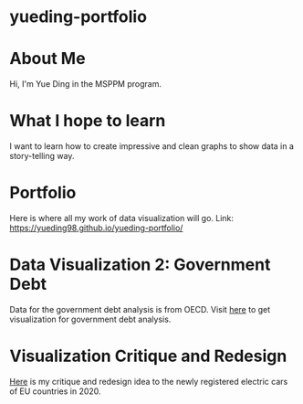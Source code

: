 # yueding-portfolio
# About Me
Hi, I'm Yue Ding in the MSPPM program. 

# What I hope to learn
I want to learn how to create impressive and clean graphs to show data in a story-telling way. 

# Portfolio
Here is where all my work of data visualization will go. Link: https://yueding98.github.io/yueding-portfolio/

# Data Visualization 2: Government Debt
Data for the government debt analysis is from OECD. Visit [here](dataviz2.md) to get visualization for government debt analysis.

# Visualization Critique and Redesign
[Here](viz_critic_redesign.md) is my critique and redesign idea to the newly registered electric cars of EU countries in 2020.
